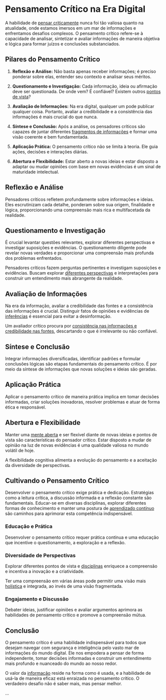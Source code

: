 # Pensamento Crítico na Era Digital

A habilidade de [pensar criticamente](https://en.wikipedia.org/wiki/Critical_thinking) nunca foi tão valiosa quanto na atualidade, onde estamos imersos em um mar de informações e enfrentamos desafios complexos. O pensamento crítico refere-se à capacidade de analisar, sintetizar e avaliar informações de maneira objetiva e lógica para formar juízos e conclusões substanciados.

## Pilares do Pensamento Crítico

1. **Reflexão e Análise:** Não basta apenas receber informações; é preciso ponderar sobre elas, entender seu contexto e analisar seus méritos.

2. **Questionamento e Investigação:** Cada informação, ideia ou afirmação deve ser questionada. De onde vem? É confiável? Existem outros [pontos de vista](https://en.wikipedia.org/wiki/Multiperspectivity)?

3. **Avaliação de Informações:** Na era digital, qualquer um pode publicar qualquer coisa. Portanto, avaliar a credibilidade e a consistência das informações é mais crucial do que nunca.

4. **Síntese e Conclusão:** Após a análise, os pensadores críticos são capazes de juntar diferentes [fragmentos de informações](/) e formar uma visão coerente e bem fundamentada.

5. **Aplicação Prática:** O pensamento crítico não se limita à teoria. Ele guia ações, decisões e interações diárias.

6. **Abertura e Flexibilidade:** Estar aberto a novas ideias e estar disposto a adaptar ou mudar opiniões com base em novas evidências é um sinal de maturidade intelectual.

## Reflexão e Análise

Pensadores críticos refletem profundamente sobre informações e ideias. Eles escrutinizam cada detalhe, ponderam sobre sua origem, finalidade e lógica, proporcionando uma compreensão mais rica e multifacetada da realidade.

## Questionamento e Investigação

É crucial levantar questões relevantes, explorar diferentes perspectivas e investigar suposições e evidências. O questionamento diligente pode revelar novas verdades e proporcionar uma compreensão mais profunda dos problemas enfrentados.

Pensadores críticos fazem perguntas pertinentes e investigam suposições e evidências. Buscam explorar [diferentes perspectivas](/KNOWLEDGE.md#conhecimento-interdisciplinar) e interpretações para construir um entendimento mais abrangente da realidade.

## Avaliação de Informações

Na era da informação, avaliar a credibilidade das fontes e a consistência das informações é crucial. Distinguir fatos de opiniões e evidências de [inferências](https://en.wikipedia.org/wiki/Inference) é essencial para evitar a desinformação.

Um avaliador crítico procura por [consistência nas informações e credibilidade nas fontes](/CONTENT.md#valida%C3%A7%C3%A3o-independente-de-informa%C3%A7%C3%B5es), descartando o que é irrelevante ou não confiável.

## Síntese e Conclusão

Integrar informações diversificadas, identificar padrões e formular conclusões lógicas são etapas fundamentais do pensamento crítico. É por meio da síntese de informações que novas soluções e ideias são geradas.

## Aplicação Prática

Aplicar o pensamento crítico de maneira prática implica em tomar decisões informadas, criar soluções inovadoras, resolver problemas e atuar de forma ética e responsável.

## Abertura e Flexibilidade

Manter uma [mente aberta](/CONTINUOUS_LEARNING.md#sei-que-nada-sei) e ser flexível diante de novas ideias e pontos de vista são características do pensador crítico. Estar disposto a mudar de opinião na luz de novas evidências é uma qualidade valiosa no mundo volátil de hoje.

A flexibilidade cognitiva alimenta a evolução do pensamento e a aceitação da diversidade de perspectivas.

## Cultivando o Pensamento Crítico

Desenvolver o pensamento crítico exige prática e dedicação. Estratégias como a leitura crítica, a discussão informada e a reflexão constante são fundamentais. Educar-se em diversas disciplinas, explorar diferentes formas de conhecimento e manter uma postura de [aprendizado contínuo](/CONTINUOUS_LEARNING.md) são caminhos para aprimorar esta competência indispensável.

### Educação e Prática

Desenvolver o pensamento crítico requer prática contínua e uma educação que incentive o questionamento, a exploração e a reflexão.

### Diversidade de Perspectivas

Explorar diferentes pontos de vista e [disciplinas](/KNOWLEDGE.md#conhecimento-interdisciplinar) enriquece a compreensão e incentiva a inovação e a criatividade.

Ter uma compreensão em várias áreas pode permitir uma visão mais [holística](https://en.wikipedia.org/wiki/Holism) e integrada, ao invés de uma visão fragmentada.

### Engajamento e Discussão

Debater ideias, justificar opiniões e avaliar argumentos aprimora as habilidades de pensamento crítico e promove a compreensão mútua.

## Conclusão

O pensamento crítico é uma habilidade indispensável para todos que desejam navegar com segurança e inteligência pelo vasto mar de informações do mundo digital. Ele nos empodera a pensar de forma independente, tomar decisões informadas e construir um entendimento mais profundo e nuanceado do mundo ao nosso redor.

O valor da [informação](/CONTENT.md) reside na forma como é usada, e a habilidade de usá-la de maneira eficaz está enraizada no pensamento crítico. O verdadeiro desafio não é saber mais, mas pensar melhor.


...

